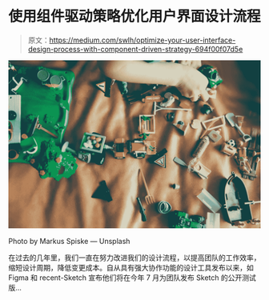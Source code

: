 # 使用组件驱动策略优化用户界面设计流程

> 原文：<https://medium.com/swlh/optimize-your-user-interface-design-process-with-component-driven-strategy-694f00f07d5e>

![](img/a1e55da59502b603fb973affebc5727f.png)

Photo by Markus Spiske — Unsplash

在过去的几年里，我们一直在努力改进我们的设计流程，以提高团队的工作效率，缩短设计周期，降低变更成本。自从具有强大协作功能的设计工具发布以来，如 Figma 和 recent-Sketch 宣布他们将在今年 7 月为团队发布 Sketch 的公开测试版…